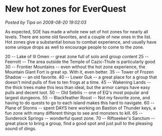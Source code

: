 # New hot zones for EverQuest

*Posted by Tipa on 2008-08-20 19:02:03*

As expected, SOE has made a whole new set of hot zones for nearly all levels. There are some old favorites, and a couple of new ones in the list. Hot zones give a substantial bonus to combat experience, and usually have some unique drops as well to encourage people to come to the zone.

20 -- Lake of Ill Omen -- great zone full of solo and group content
25 -- Feerrott -- The area outside the Temple of Cazic-Thule is particularly good
30 -- Frontier Mountains -- even without the hot zone experience, the Mountain Giant Fort is great xp. With it, even better.
35 -- Tower of Frozen Shadow -- an old favorite.
40 -- Lower Guk -- a great place for a group that doesn't mind pulls of five to ten frogs at a time.
45 -- Wakening Lands -- the thick trees make this less than ideal, but the armor camps have easy pulls and decent loot.
50 -- Old Sebilis -- one of EQ's most popular and largest dungeons.
55 -- Blackfeather Roost -- Not my favorite zone, and having to do quests to go to each island makes this hard to navigate.
60 -- Plane of Storms -- spent DAYS here working on Bastion of Thunder keys, a fun zone with many different things to see and monsters to kill.
65 -- Sunderock Springs -- wonderful quest zone.
70 -- Riftseeker's Sanctum -- great place to bring a group, find a good spot and just pull to the pleasing sound of dings.

